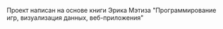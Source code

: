 Проект написан на основе книги Эрика Мэтиза "Программирование игр, визуализация данных, веб-приложения"
